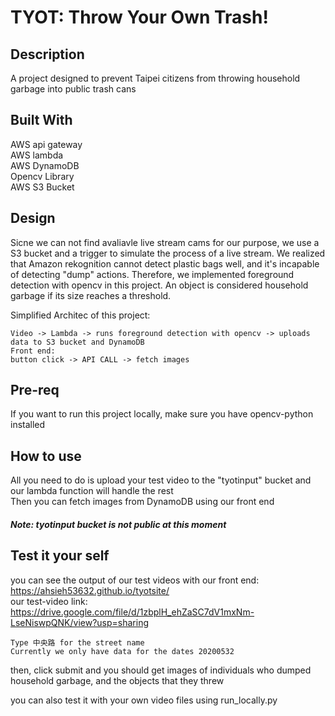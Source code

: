 # TYOT: Throw Your Own Trash!

## Description
A project designed to prevent Taipei citizens from throwing household garbage into public trash cans

## Built With
AWS api gateway <br />
AWS lambda <br />
AWS DynamoDB <br />
Opencv Library <br />
AWS S3 Bucket

## Design
Sicne we can not find avaliavle live stream cams  for our purpose, we use a S3 bucket and a trigger to simulate the process of a live stream.
We realized that Amazon rekognition cannot detect plastic bags well, and it's incapable of detecting "dump" actions. 
Therefore, we implemented foreground detection with opencv in this project. 
An object is considered household garbage if its size reaches a threshold.

Simplified Architec of this project:
```
Video -> Lambda -> runs foreground detection with opencv -> uploads data to S3 bucket and DynamoDB
Front end:
button click -> API CALL -> fetch images
```

## Pre-req
If you want to run this project locally, make sure you have opencv-python installed

## How to use
All you need to do is upload your test video to the "tyotinput" bucket and our lambda function will handle the rest <br />
Then you can fetch images from DynamoDB using our front end
##### Note: tyotinput bucket is not public at this moment

## Test it your self
you can see the output of our test videos with our front end: https://ahsieh53632.github.io/tyotsite/  <br />
our test-video link: https://drive.google.com/file/d/1zbplH_ehZaSC7dV1mxNm-LseNiswpQNK/view?usp=sharing
```
Type 中央路 for the street name
Currently we only have data for the dates 20200532 
``` 
then, click submit and you should get images of individuals who dumped household garbage, and the objects that they threw 

you can also test it with your own video files using run_locally.py
